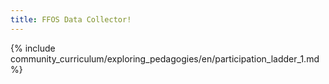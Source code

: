 ```yaml
---
title: FFOS Data Collector! 
---
```


{% include community_curriculum/exploring_pedagogies/en/participation_ladder_1.md %}

